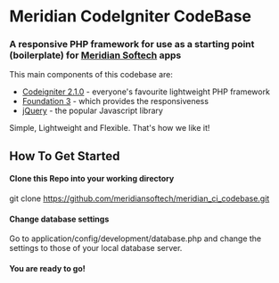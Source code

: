 # Meridian CodeIgniter CodeBase

### A responsive PHP framework for use as a starting point (boilerplate) for [Meridian Softech](http://meridiansoftech.net) apps

This main components of this codebase are:

* [Codeigniter 2.1.0](http://codeigniter.com) - everyone's favourite lightweight PHP framework
* [Foundation 3](http://foundation.zurb.com) - which provides the responsiveness
* [jQuery](http://jquery.com) - the popular Javascript library

Simple, Lightweight and Flexible. That's how we like it!

## How To Get Started

#### Clone this Repo into your working directory
git clone https://github.com/meridiansoftech/meridian_ci_codebase.git

#### Change database settings
Go to application/config/development/database.php and change the settings to those of your local database server.

#### You are ready to go!